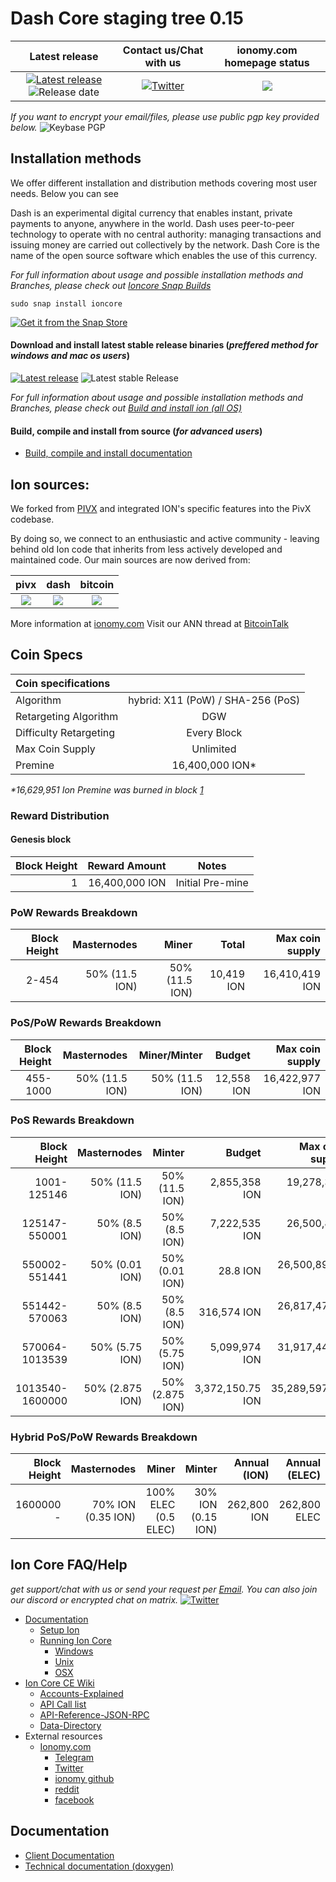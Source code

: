 Dash Core staging tree 0.15
===========================

**Latest release** | **Contact us/Chat with us** | **ionomy.com homepage status** |
 :-: | :-: | :-: |
[![Latest release](https://img.shields.io/github/release/ioncoincore/ion.svg)](https://bitbucket.org/ioncoin/ion/releases/latest) ![Release date](https://img.shields.io/github/release-date/ioncoincore/ion.svg) | [![Twitter](https://img.shields.io/twitter/url/https/bitbucket.org/ioncoin/ion.svg?style=social)](https://twitter.com/intent/tweet?text=Wow:&url=https%3A%2F%2Fgithub.com%2Fioncoincore%2Fion)  | [![](https://img.shields.io/website/https/ionomy.com.svg?down_color=darkred&down_message=ionomy.com%20is%20offline&style=for-the-badge&up_color=green&up_message=ionomy.com%20is%20online)](https://ionomy.com)

_If you want to encrypt your email/files, please use public pgp key provided below._
![Keybase PGP](https://img.shields.io/keybase/pgp/ioncoincore.svg?style=flat)

## Installation methods

  We offer different installation and distribution methods covering most user needs.
  Below you can see

Dash is an experimental digital currency that enables instant, private
payments to anyone, anywhere in the world. Dash uses peer-to-peer technology
to operate with no central authority: managing transactions and issuing money
are carried out collectively by the network. Dash Core is the name of the open
source software which enables the use of this currency.

_For full information about usage and possible installation methods and Branches, please check out [Ioncore Snap Builds](snap/README.md#ioncore-snap-builds)_

    sudo snap install ioncore

[![Get it from the Snap Store](https://snapcraft.io/static/images/badges/en/snap-store-black.svg)](https://snapcraft.io/ioncore)

#### Download and install latest stable release binaries (_preffered method for windows and mac os users_)

[![Latest release](https://img.shields.io/github/release/ioncoincore/ion.svg)](https://bitbucket.org/ioncoin/ion/releases/latest) ![Latest stable Release](https://img.shields.io/github/downloads/ioncoincore/ion/latest/total.svg?style=social)

_For full information about usage and possible installation methods and Branches, please check out [Build and install ion (all OS)](../../tree/master/doc)_

#### Build, compile and install from source (_for advanced users_)

- [Build, compile and install documentation](../../tree/master/doc#building)


## Ion sources:

We forked from [PIVX](https://github.com/PIVX-Project/PIVX) and integrated ION's specific features into the PivX codebase.

By doing so, we connect to an enthusiastic and active community - leaving behind old Ion code that inherits from less actively developed and maintained code. Our main sources are now derived from:

pivx | dash | bitcoin
:-: | :--: | :-: |
[![](https://github.com/PIVX-Project/PIVX/raw/master/share/pixmaps/pivx64.png)](https://github.com/PIVX-Project/PIVX) | [![](https://github.com/dashpay/dash/raw/master/share/pixmaps/dash32.png)](https://github.com/dashpay/dash) | [![](https://github.com/bitcoin/bitcoin/raw/master/share/pixmaps/bitcoin32.png)](https://github.com/bitcoin/bitcoin)

More information at [ionomy.com](https://www.ionomy.com) Visit our ANN thread at [BitcoinTalk](https://bitcointalk.org/index.php?topic=1443633.7200)

## Coin Specs

Coin specifications ||
:------------ | :---:
Algorithm | hybrid: X11 (PoW) / SHA-256 (PoS) |
Retargeting Algorithm | DGW |
Difficulty Retargeting | Every Block
Max Coin Supply | Unlimited
Premine | 16,400,000 ION*

_*16,629,951 Ion Premine was burned in block [1](https://chainz.cryptoid.info/ion/block.dws?000000ed2f68cd6c7935831cc1d473da7c6decdb87e8b5dba0afff0b00002690.htm)_

### Reward Distribution

#### Genesis block

| Block Height | Reward Amount | Notes |
 ------------: | ------------: | :---: |
1 | 16,400,000 ION | Initial Pre-mine |

### PoW Rewards Breakdown

Block Height | Masternodes | Miner | Total | Max coin supply |
 ----------: | ----------: | ----: | ----: | ----: |
2-454 | 50% (11.5 ION) | 50% (11.5 ION) | 10,419 ION | 16,410,419 ION |

### PoS/PoW Rewards Breakdown

Block Height | Masternodes | Miner/Minter | Budget | Max coin supply |
 ----------: | ----------: | ----: | -----: | ----: |
455-1000 | 50% (11.5 ION) | 50% (11.5 ION)| 12,558 ION | 16,422,977 ION |

### PoS Rewards Breakdown

Block Height | Masternodes | Minter | Budget | Max coin supply |
 ----------: | ----------: | ----: | -----: | ----: |
1001-125146 | 50% (11.5 ION) | 50% (11.5 ION) | 2,855,358 ION | 19,278,335 ION |
125147-550001 | 50% (8.5 ION) | 50% (8.5 ION) | 7,222,535 ION | 26,500,870 ION |
550002-551441 | 50% (0.01 ION) | 50% (0.01 ION) | 28.8 ION | 26,500,898.8 ION |
551442-570063 | 50% (8.5 ION) | 50% (8.5 ION) | 316,574 ION | 26,817,472.8 ION |
570064-1013539 | 50% (5.75 ION) | 50% (5.75 ION) | 5,099,974 ION | 31,917,446.8 ION |
1013540-1600000 | 50% (2.875 ION) | 50% (2.875 ION) | 3,372,150.75 ION | 35,289,597.55 ION |

### Hybrid PoS/PoW Rewards Breakdown

Block Height | Masternodes | Miner | Minter | Annual (ION) | Annual (ELEC) |
 ----------: | ----------: | ----: | -----: | ----: | ----: |
1600000 - | 70% ION (0.35 ION) | 100% ELEC (0.5 ELEC)| 30% ION (0.15 ION)| 262,800 ION | 262,800 ELEC |

## Ion Core FAQ/Help
_get support/chat with us or send your request per [Email](mail:support@ionomy.com). You can also join our discord or encrypted chat on matrix._
[![Twitter](https://img.shields.io/twitter/url/https/bitbucket.org/ioncoin/ion.svg?style=social)](https://twitter.com/intent/tweet?text=Wow:&url=https%3A%2F%2Fgithub.com%2Fioncoincore%2Fion)

- [Documentation](../../tree/master/doc)
  - [Setup Ion](../../tree/master/doc#setup)
  - [Running Ion Core](../../tree/master/doc#running)
    - [Windows](https://bitbucket.org/ioncoin/ion/tree/master/doc#windows)
    - [Unix](https://bitbucket.org/ioncoin/ion/tree/master/doc#unix)
    - [OSX](https://bitbucket.org/ioncoin/ion/tree/master/doc#osx)
- [Ion Core CE Wiki](../../wiki)
  - [Accounts-Explained](../../wiki/Accounts-Explained)
  - [API Call list](../../wiki/API-Calls-List)
  - [API-Reference-JSON-RPC](../../wiki/API-Reference-JSON-RPC)
  - [Data-Directory](../../wiki/Data-Directory)
- External resources
  - [Ionomy.com](https://ionomy.com)
    - [Telegram](https://t.me/ionomy)
    - [Twitter](https://twitter.com/ionomics)
    - [ionomy github](https://github.com/ionomy)
    - [reddit](https://www.reddit.com/r/ionomy/)
    - [facebook](https://facebook.com/ionomy)

## Documentation

- [Client Documentation](../../tree/master/doc)
- [Technical documentation (doxygen)](techdocu.ioncore.xyz)
